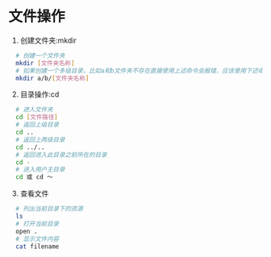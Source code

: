 # 文件操作
1. 创建文件夹:mkdir
```sh bash
  # 创建一个文件夹
  mkdir [文件夹名称]
  # 如果创建一个多级目录，比如a和b文件夹不存在直接使用上述命令会报错，应该使用下述命令
  mkdir a/b/[文件夹名称]
```
2. 目录操作:cd
```sh bash
  # 进入文件夹
  cd [文件路径]
  # 返回上级目录
  cd ..
  # 返回上两级目录
  cd ../..
  # 返回进入此目录之前所在的目录
  cd -
  # 进入用户主目录
  cd 或 cd ～
```
3. 查看文件
```sh bash
  # 列出当前目录下的资源
  ls
  # 打开当前目录
  open .
  # 显示文件内容
  cat filename
```
